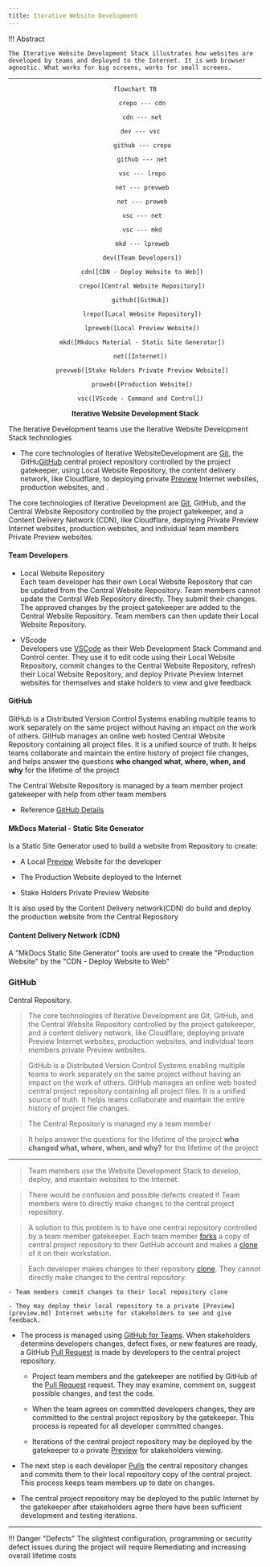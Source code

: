 ```yaml
---
title: Iterative Website Development
---
```


!!! Abstract 

	The Iterative Website Development Stack illustrates how websites are developed by teams and deployed to the Internet. It is web browser agnostic. What works for big screens, works for small screens.


---

<div style="text-align: center;">


``` mermaid
flowchart TB
	
	crepo --- cdn

	cdn --- net

	dev --- vsc 

	github --- crepo

	github --- net
	
	vsc --- lrepo
	
	net --- prevweb

	net --- proweb

	vsc --- net

	vsc --- mkd

	mkd --- lpreweb

	dev([Team Developers])

	cdn([CDN - Deploy Website to Web])

	crepo([Central Website Repository])

	github([GitHub]) 

	lrepo([Local Website Repository])

	lpreweb([Local Preview Website])

	mkd([Mkdocs Material - Static Site Generator])

	net([Internet]) 
	
	prevweb([Stake Holders Private Preview Website])

	proweb([Production Website])

	vsc([VScode - Command and Control]) 

```
<b>Iterative Website Development Stack</b>
</div>


The Iterative Development teams use the Iterative Website Development Stack technologies

- The core technologies of Iterative WebsiteDevelopment are [Git](), the GitHu[GitHub](dev_stack_details#github-details) central project repository controlled by the project gatekeeper,  using Local Website Repository, the content delivery network, like Cloudflare, to deploying private [Preview](preview.md) Internet websites, production websites, and .

The core technologies of Iterative Development are [Git](dev_stack_details#git), GitHub, and the Central Website Repository controlled by the project gatekeeper, and a Content Delivery Network (CDN), like Cloudflare, deploying Private Preview Internet websites, production websites, and individual team members Private Preview websites.


#### Team Developers 

- Local Website Repository   
	Each team developer has their own Local Website Repository that can be updated from the Central Website Repository. Team members cannot update the Central Web Repository directly. They submit their changes. The approved changes by the project gatekeeper are added to the Central Website Repository. Team members can then update their Local Website Repository.

- VScode   
	Developers use [VSCode](vscode.md) as their Web Development Stack Command and Control center. They use it to edit code using their Local Website Repository, commit changes to the Central Website Repository, refresh their Local Website Repository, and deploy Private Preview Internet websites for themselves and stake holders to view and give feedback

#### GitHub

GitHub is a Distributed Version Control Systems enabling multiple teams to work separately on the same project without having an impact on the work of others. GitHub manages an online web hosted Central Website Repository containing all project files. It is a unified source of truth. It helps teams collaborate and maintain the entire history of project file changes, and helps answer the questions **who changed what, where, when, and why** for the lifetime of the project

The Central Website Repository is managed by a team member project gatekeeper with help from other team members

- Reference [GitHub Details](dev_stack_details#github_details)

#### MkDocs Material - Static Site Generator

Is a Static Site Generator used to build a website from Repository to create:
  
  - A Local [Preview](preview.md) Website for the developer

  - The Production Website deployed to the Internet


  - Stake Holders Private Preview Website  

It is also used by the Content Delivery network(CDN) do build and deploy the production website from the Central Repository



#### Content Delivery Network (CDN)



  
A "MkDocs Static Site Generator" tools are used to create the "Production Website" by the "CDN - Deploy Website to Web"


### GitHub 
Central Repository.  

>The core technologies of Iterative Development are Git, GitHub, and the Central Website Repository controlled by the project gatekeeper, and a content delivery network, like Cloudflare, deploying private Preview Internet websites, production websites, and individual team members private Preview websites.
>

>GitHub is a Distributed Version Control Systems enabling multiple teams to work separately on the same project without having an impact on the work of others. GitHub manages an online web hosted central project repository containing all project files. It is a unified source of truth. It helps teams collaborate and maintain the entire history of project file changes.

>The Central Repository is managed my a team member

>It helps answer the questions for the lifetime of the project **who changed what, where, when, and why?** for the lifetime of the project



---



>Team members use the Website Development Stack to develop, deploy, and maintain websites to the Internet. 

>There would be confusion and possible defects created if Team members were to directly make changes to the central project repository.  

>A solution to this problem is to have one central repository controlled by a team member gatekeeper. Each team member [forks](git-github#fork) a copy of central project repository to their GetHub account and makes a [clone](glossary#clone) of it on their workstation.



>Each developer makes changes to their repository [clone](glossary#clone). They cannot directly make changes to the central repository.

	- Team members commit changes to their local repository clone

	- They may deploy their local repository to a private [Preview](preview.md) Internet website for stakeholders to see and give feedback. 

- The process is managed using [GitHub for Teams](https://github.com/team). When stakeholders determine developers changes, defect fixes, or new features are ready, a GitHub [Pull Request](git-github#pull-request) is made by developers to the central project repository. 

	- Project team members and the gatekeeper are notified by GitHub of the [Pull Request](git-github#pull-request) request. They may examine, comment on, suggest possible changes, and test the code. 

	- When the team agrees on committed developers changes, they are committed to the central project repository by the gatekeeper. This process is repeated for all developer committed changes. 

	- Iterations of the central project repository may be deployed by the gatekeeper to a private [Preview](preview.md)  for stakeholders viewing. 

- The next step is each developer [Pulls](git-github#pull) the central repository changes and commits them to their local repository copy of the central project. This process keeps team members up to date on changes.

- The central project repository may be deployed to the public Internet by the gatekeeper after stakeholders agree there have been sufficient development and testing iterations.

---

!!! Danger "Defects"
	The slightest configuration, programming or security defect issues during the project will require Remediating and increasing overall lifetime costs 
